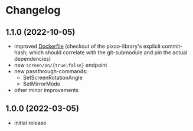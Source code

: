 # Changelog

## 1.1.0 (2022-10-05)

* improved [Dockerfile](Dockerfile) (checkout of the pixoo-library's explicit commit-hash; which should correlate with the git-submodule and pin the actual dependencies)
* new `screen/on/{true|false}` endpoint
* new passthrough-commands:
  * SetScreenRotationAngle
  * SetMirrorMode
* other minor improvements

## 1.0.0 (2022-03-05)

* initial release